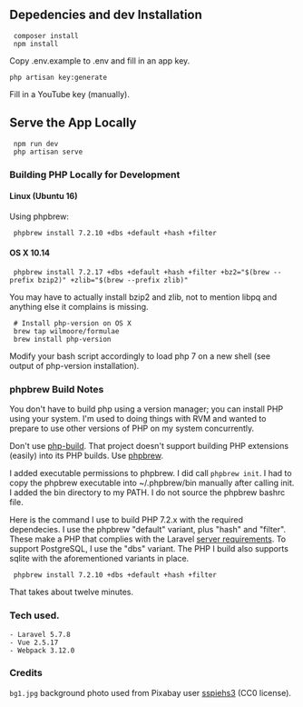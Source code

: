 

## Depedencies and dev Installation


     composer install
     npm install

Copy .env.example to .env and fill in an app key.

    php artisan key:generate

Fill in a YouTube key (manually).

## Serve the App Locally
     
     npm run dev
     php artisan serve

### Building PHP Locally for Development

#### Linux (Ubuntu 16)

Using phpbrew:

     phpbrew install 7.2.10 +dbs +default +hash +filter

#### OS X 10.14

     phpbrew install 7.2.17 +dbs +default +hash +filter +bz2="$(brew --prefix bzip2)" +zlib="$(brew --prefix zlib)"
     
You may have to actually install bzip2 and zlib, not to mention libpq
and anything else it complains is missing.

     # Install php-version on OS X
     brew tap wilmoore/formulae
     brew install php-version     

Modify your bash script accordingly to load php 7 on a new shell (see
output of php-version installation).

### phpbrew Build Notes

You don't have to build php using a version manager; you can install
PHP using your system.  I'm used to doing things with RVM and wanted
to prepare to use other versions of PHP on my system concurrently.

Don't use [php-build](https://php-build.github.io). That project
doesn't support building PHP extensions (easily) into its PHP
builds. Use [phpbrew](https://github.com/phpbrew/phpbrew).

I added executable permissions to phpbrew. I did call `phpbrew init`.
I had to copy the phpbrew executable into ~/.phpbrew/bin manually
after calling init. I added the bin directory to my PATH. I do not
source the phpbrew bashrc file.

Here is the command I use to build PHP 7.2.x with the required
dependecies. I use the phpbrew "default" variant, plus "hash" and
"filter".  These make a PHP that complies with the Laravel [server
requirements](https://laravel.com/docs/5.7/installation#server-requirements).
To support PostgreSQL, I use the "dbs" variant. The PHP I build also
supports sqlite with the aforementioned variants in place.

     phpbrew install 7.2.10 +dbs +default +hash +filter

That takes about twelve minutes.

### Tech used.

    - Laravel 5.7.8
    - Vue 2.5.17
    - Webpack 3.12.0
    
### Credits

`bg1.jpg` background photo used from Pixabay user [sspiehs3](https://pixabay.com/en/joshua-tree-tree-park-1772159/) (CC0 license).

